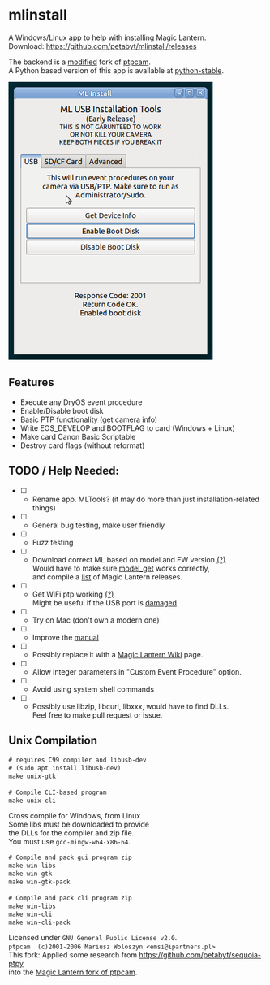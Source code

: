 # mlinstall
A Windows/Linux app to help with installing Magic Lantern.  
Download: https://github.com/petabyt/mlinstall/releases  

The backend is a [modified](https://github.com/petabyt/sequoia-ptpy) fork of [ptpcam](https://github.com/reticulatedpines/magiclantern_simplified/tree/dev/contrib/ptpcam).  
A Python based version of this app is available at [python-stable](https://github.com/petabyt/mlinstall/tree/python-stable).  

![screenshot](assets/screenshot.png)

## Features
- Execute any DryOS event procedure
- Enable/Disable boot disk
- Basic PTP functionality (get camera info)
- Write EOS_DEVELOP and BOOTFLAG to card (Windows + Linux)
- Make card Canon Basic Scriptable
- Destroy card flags (without reformat)

## TODO / Help Needed:
- [ ] - Rename app. MLTools? (it may do more than just installation-related things)
- [ ] - General bug testing, make user friendly
- [ ] - Fuzz testing
- [ ] - Download correct ML based on model and FW version [(?)](https://developers.canon-europe.com/developers/s/article/Latest-EOS-SDK-Version-3-x)  
Would have to make sure [model_get](https://github.com/petabyt/mlinstall/blob/master/src/model.c#L43) works correctly,  
and compile a [list](https://github.com/petabyt/mlinstall/blob/python-stable/canon.py#L52) of Magic Lantern releases.  
- [ ] - Get WiFi ptp working [(?)](https://github.com/Parrot-Developers/sequoia-ptpy/issues/18)  
Might be useful if the USB port is [damaged](https://www.cloudynights.com/topic/497224-any-experiences-on-repairing-usb-port-on-canon-dslr/).  
- [ ] - Try on Mac (don't own a modern one)
- [ ] - Improve the [manual](MANUAL.md)
- [ ] - Possibly replace it with a [Magic Lantern Wiki](https://wiki.magiclantern.fm/start) page.
- [ ] - Allow integer parameters in "Custom Event Procedure" option.  
- [ ] - Avoid using system shell commands  
- [ ] - Possibly use libzip, libcurl, libxxx, would have to find DLLs.  
Feel free to make pull request or issue.  

## Unix Compilation
```
# requires C99 compiler and libusb-dev
# (sudo apt install libusb-dev)
make unix-gtk

# Compile CLI-based program
make unix-cli
```

Cross compile for Windows, from Linux  
Some libs must be downloaded to provide  
the DLLs for the compiler and zip file.  
You must use `gcc-mingw-w64-x86-64`.  

```
# Compile and pack gui program zip
make win-libs
make win-gtk
make win-gtk-pack

# Compile and pack cli program zip
make win-libs
make win-cli
make win-cli-pack
```

Licensed under `GNU General Public License v2.0`.  
`ptpcam  (c)2001-2006 Mariusz Woloszyn <emsi@ipartners.pl>`  
This fork: Applied some research from https://github.com/petabyt/sequoia-ptpy  
into the [Magic Lantern fork of ptpcam](https://github.com/reticulatedpines/magiclantern_simplified/tree/dev/contrib/ptpcam).  
